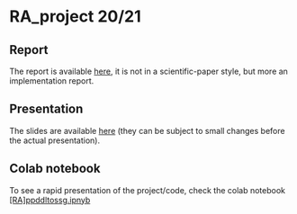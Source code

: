 # RA_project 20/21

## Report
The report is available [here](https://github.com/seDavo01/RA_project/blob/main/report.pdf), it is not in a scientific-paper style, but more an implementation report.

## Presentation
The slides are available [here](https://github.com/seDavo01/RA_project/blob/main/report.pdf) (they can be subject to small changes before the actual presentation).

## Colab notebook
To see a rapid presentation of the project/code, check the colab notebook [[RA]ppddltossg.ipnyb](https://github.com/seDavo01/RA_project/blob/main/%5BRA%5Dppddltossg.ipynb)
